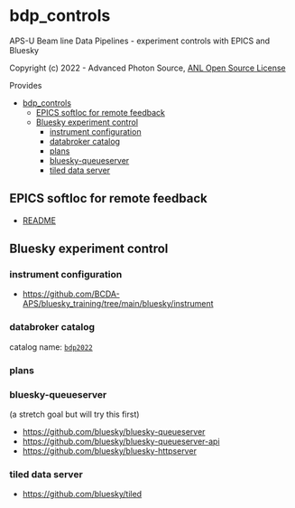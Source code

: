 # bdp_controls

APS-U Beam line Data Pipelines - experiment controls with EPICS and Bluesky

Copyright (c) 2022 - Advanced Photon Source,
[ANL Open Source License](/LICENSE.txt)

Provides

- [bdp_controls](#bdp_controls)
  - [EPICS softIoc for remote feedback](#epics-softioc-for-remote-feedback)
  - [Bluesky experiment control](#bluesky-experiment-control)
    - [instrument configuration](#instrument-configuration)
    - [databroker catalog](#databroker-catalog)
    - [plans](#plans)
    - [bluesky-queueserver](#bluesky-queueserver)
    - [tiled data server](#tiled-data-server)

## EPICS softIoc for remote feedback

- [README](/feedback/README.md)

## Bluesky experiment control

### instrument configuration

- https://github.com/BCDA-APS/bluesky_training/tree/main/bluesky/instrument

### databroker catalog

catalog name: [`bdp2022`](/bdp2022_databroker.yml)

### plans

### bluesky-queueserver

(a stretch goal but will try this first)

- https://github.com/bluesky/bluesky-queueserver
- https://github.com/bluesky/bluesky-queueserver-api
- https://github.com/bluesky/bluesky-httpserver

### tiled data server

- https://github.com/bluesky/tiled

